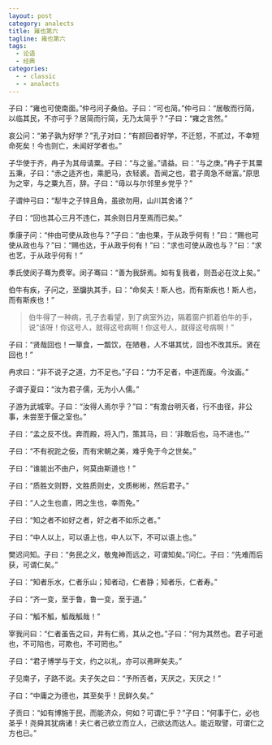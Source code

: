 ```yaml
---
layout: post
category: analects
title: 雍也第六
tagline: 雍也第六
tags:
  - 论语
  - 经典
categories:
  - - classic
  - - analects
---
```




子曰：“雍也可使南面。”仲弓问子桑伯。子曰：“可也简。”仲弓曰：“居敬而行简，以临其民，不亦可乎？居简而行简，无乃太简乎？”子曰：“雍之言然。”

哀公问：“弟子孰为好学？”孔子对曰：“有颜回者好学，不迁怒，不贰过，不幸短命死矣！今也则亡，未闻好学者也。”

子华使于齐，冉子为其母请粟。子曰：“与之釜。”请益。曰：“与之庚。”冉子于其粟五秉，子曰：“赤之适齐也，乘肥马，衣轻裘。吾闻之也，君子周急不继富。”原思为之宰，与之粟九百，辞。子曰：“毋以与尔邻里乡党乎？”

子谓仲弓曰：“犁牛之子锌且角，虽欲勿用，山川其舍诸？”

子曰：“回也其心三月不违仁，其余则日月至焉而已矣。”

季康子问：“仲由可使从政也与？”子曰：“由也果，于从政乎何有！”曰：“赐也可使从政也与？”曰：“赐也达，于从政乎何有！”曰：“求也可使从政也与？”曰：“求也艺，于从政乎何有！”

季氏使闵子骞为费宰。闵子骞曰：“善为我辞焉。如有复我者，则吾必在汶上矣。”

伯牛有疾，子问之，至牖执其手，曰：“命矣夫！斯人也，而有斯疾也！斯人也，而有斯疾也！”

> 伯牛得了一种病，孔子去看望，到了病室外边，隔着窗户抓着伯牛的手，说“该呀！你这号人，就得这号病啊！你这号人，就得这号病啊！”

子曰：“贤哉回也！一箪食，一瓢饮，在陋巷，人不堪其忧，回也不改其乐。贤在回也！”

冉求曰：“非不说子之道，力不足也。”子曰：“力不足者，中道而废。今汝画。”

子谓子夏曰：“汝为君子儒，无为小人儒。”

子游为武城宰。子曰：“汝得人焉尔乎？”曰：“有澹台明灭者，行不由径，非公事，未尝至于偃之室也。”

子曰：“孟之反不伐。奔而殿，将入门，策其马，曰：’非敢后也，马不进也。’”

子曰：“不有祝跎之佞，而有宋朝之美，难乎免于今之世矣。”

子曰：“谁能出不由户，何莫由斯道也！”

子曰：“质胜文则野，文胜质则史，文质彬彬，然后君子。”

子曰：“人之生也直，罔之生也，幸而免。”

子曰：“知之者不如好之者，好之者不如乐之者。”

子曰：“中人以上，可以语上也，中人以下，不可以语上也。”

樊迟问知。子曰：“务民之义，敬鬼神而远之，可谓知矣。”问仁。子曰：“先难而后获，可谓仁矣。”

子曰：“知者乐水，仁者乐山；知者动，仁者静；知者乐，仁者寿。”

子曰：“齐一变，至于鲁，鲁一变，至于道。”

子曰：“觚不觚，觚哉觚哉！”

宰我问曰：“仁者虽告之曰，井有仁焉，其从之也。”子曰：“何为其然也。君子可逝也，不可陷也，可欺也，不可罔也。”

子曰：“君子博学与于文，约之以礼，亦可以弗畔矣夫。”

子见南子，子路不说。夫子矢之曰：“予所否者，天厌之，天厌之！”

子曰：“中庸之为德也，其至矣乎！民鲜久矣。”

子贡曰：“如有博施于民，而能济众，何如？可谓仁乎？”子曰：“何事于仁，必也圣乎！尧舜其犹病诸！夫仁者己欲立而立人，己欲达而达人。能近取譬，可谓仁之方也已。”
